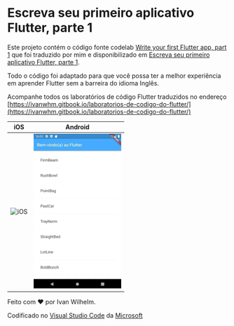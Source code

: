 # Escreva seu primeiro aplicativo Flutter, parte 1

Este projeto contém o código fonte codelab [Write your first Flutter app, part 1](https://codelabs.developers.google.com/codelabs/first-flutter-app-pt1/#0) que foi traduzido por mim e disponibilizado em [Escreva seu primeiro aplicativo Flutter, parte 1](https://ivanwhm.gitbook.io/laboratorios-de-codigo-do-flutter/escreva-seu-primeiro-aplicativo-flutter-parte-1/introducao).

Todo o código foi adaptado para que você possa ter a melhor experiência em aprender Flutter sem a barreira do idioma Inglês.

Acompanhe todos os laboratórios de código Flutter traduzidos no endereço [https://ivanwhm.gitbook.io/laboratorios-de-codigo-do-flutter/](https://ivanwhm.gitbook.io/laboratorios-de-codigo-do-flutter/)

iOS | Android
----|--------
<img src="./assets/lab1-final-ios.gif" alt="iOS" width="200"/> | <img src="./assets/lab1-final-android.gif" alt="Android" width="200"/>

Feito com &hearts; por Ivan Wilhelm.

Codificado no [Visual Studio Code](https://code.visualstudio.com) da [Microsoft](https://www.microsoft.com.br)